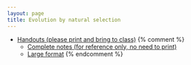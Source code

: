 ```yaml
---
layout: page
title: Evolution by natural selection
---
```


* [Handouts (please print and bring to class)](/materials/ns.handouts.pdf)
{% comment %} 
  * [Complete notes (for reference only, no need to print)](/materials/intro.complete.pdf)
  * [Large format](/materials/intro.large.pdf)
{% endcomment %} 
